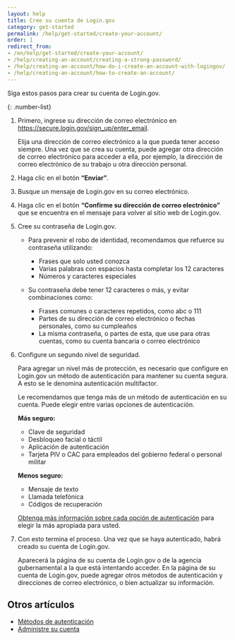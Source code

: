 ```yaml
---
layout: help 
title: Cree su cuenta de Login.gov 
category: get-started 
permalink: /help/get-started/create-your-account/ 
order: 1 
redirect_from:
- /en/help/get-started/create-your-account/
- /help/creating-an-account/creating-a-strong-password/
- /help/creating-an-account/how-do-i-create-an-account-with-logingov/
- /help/creating-an-account/how-to-create-an-account/
---
```

Siga estos pasos para crear su cuenta de Login.gov.

{: .number-list}

1. Primero, ingrese su dirección de correo electrónico en <https://secure.login.gov/sign_up/enter_email>.
   
   Elija una dirección de correo electrónico a la que pueda tener acceso siempre. Una vez que se crea su cuenta, puede agregar otra dirección de correo electrónico para acceder a ella, por ejemplo, la dirección de correo electrónico de su trabajo u otra dirección personal.
2. Haga clic en el botón **“**Enviar**”**.
3. Busque un mensaje de Login.gov en su correo electrónico.
4. Haga clic en el botón **“Confirme su dirección de correo electrónico”** que se encuentra en el mensaje para volver al sitio web de Login.gov.
5. Cree su contraseña de Login.gov.
   
   * Para prevenir el robo de identidad, recomendamos que refuerce su contraseña utilizando:
     * Frases que solo usted conozca
     * Varias palabras con espacios hasta completar los 12 caracteres
     * Números y caracteres especiales
   
   * Su contraseña debe tener 12 caracteres o más, y evitar combinaciones como:     
     * Frases comunes o caracteres repetidos, como abc o 111
     * Partes de su dirección de correo electrónico o fechas personales, como su cumpleaños
     * La misma contraseña, o partes de esta, que use para otras cuentas, como su cuenta bancaria o correo electrónico
6. Configure un segundo nivel de seguridad.
   
   Para agregar un nivel más de protección, es necesario que configure en Login.gov un método de autenticación para mantener su cuenta segura. A esto se le denomina autenticación multifactor.
   
   Le recomendamos que tenga más de un método de autenticación en su cuenta. Puede elegir entre varias opciones de autenticación.
   
   **Más seguro:**
   
   * Clave de seguridad
   * Desbloqueo facial o táctil
   * Aplicación de autenticación
   * Tarjeta PIV o CAC para empleados del gobierno federal o personal militar
   
   **Menos seguro:**
   
   * Mensaje de texto
   * Llamada telefónica
   * Códigos de recuperación
   
   [Obtenga más información sobre cada opción de autenticación](/help/get-started/authentication-methods/) para elegir la más apropiada para usted.

7. Con esto termina el proceso. Una vez que se haya autenticado, habrá creado su cuenta de Login.gov.
   
   Aparecerá la página de su cuenta de Login.gov o de la agencia gubernamental a la que está intentando acceder. En la página de su cuenta de Login.gov, puede agregar otros métodos de autenticación y direcciones de correo electrónico, o bien actualizar su información.

## Otros artículos

* [Métodos de autenticación](/help/get-started/authentication-methods/)
* [Administre su cuenta](/help/manage-your-account/overview/)